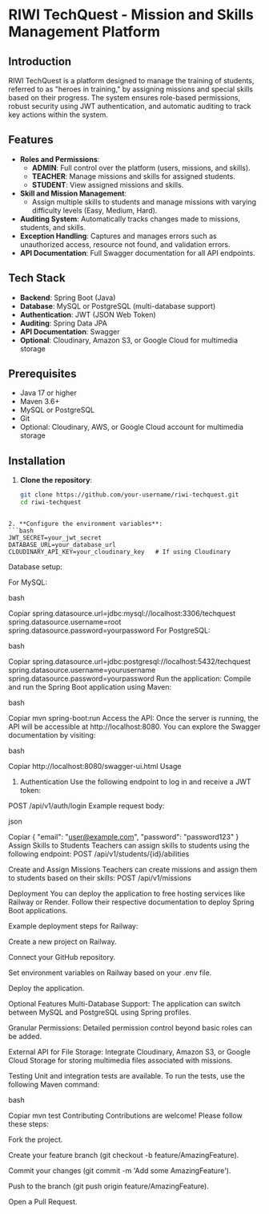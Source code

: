# RIWI TechQuest - Mission and Skills Management Platform

## Introduction
RIWI TechQuest is a platform designed to manage the training of students, referred to as "heroes in training," by assigning missions and special skills based on their progress. The system ensures role-based permissions, robust security using JWT authentication, and automatic auditing to track key actions within the system.

## Features
- **Roles and Permissions**:
  - **ADMIN**: Full control over the platform (users, missions, and skills).
  - **TEACHER**: Manage missions and skills for assigned students.
  - **STUDENT**: View assigned missions and skills.
- **Skill and Mission Management**:
  - Assign multiple skills to students and manage missions with varying difficulty levels (Easy, Medium, Hard).
- **Auditing System**: Automatically tracks changes made to missions, students, and skills.
- **Exception Handling**: Captures and manages errors such as unauthorized access, resource not found, and validation errors.
- **API Documentation**: Full Swagger documentation for all API endpoints.

## Tech Stack
- **Backend**: Spring Boot (Java)
- **Database**: MySQL or PostgreSQL (multi-database support)
- **Authentication**: JWT (JSON Web Token)
- **Auditing**: Spring Data JPA
- **API Documentation**: Swagger
- **Optional**: Cloudinary, Amazon S3, or Google Cloud for multimedia storage

## Prerequisites
- Java 17 or higher
- Maven 3.6+
- MySQL or PostgreSQL
- Git
- Optional: Cloudinary, AWS, or Google Cloud account for multimedia storage

## Installation
1. **Clone the repository**:
   ```bash
   git clone https://github.com/your-username/riwi-techquest.git
   cd riwi-techquest
```

2. **Configure the environment variables**:
```bash
JWT_SECRET=your_jwt_secret
DATABASE_URL=your_database_url
CLOUDINARY_API_KEY=your_cloudinary_key   # If using Cloudinary

```

Database setup:

For MySQL:

bash

Copiar
spring.datasource.url=jdbc:mysql://localhost:3306/techquest
spring.datasource.username=root
spring.datasource.password=yourpassword
For PostgreSQL:

bash

Copiar
spring.datasource.url=jdbc:postgresql://localhost:5432/techquest
spring.datasource.username=yourusername
spring.datasource.password=yourpassword
Run the application: Compile and run the Spring Boot application using Maven:

bash

Copiar
mvn spring-boot:run
Access the API: Once the server is running, the API will be accessible at http://localhost:8080. You can explore the Swagger documentation by visiting:

bash

Copiar
http://localhost:8080/swagger-ui.html
Usage
1. Authentication
Use the following endpoint to log in and receive a JWT token:

POST /api/v1/auth/login Example request body:

json

Copiar
{ 
  "email": "user@example.com", 
  "password": "password123" 
}
Assign Skills to Students Teachers can assign skills to students using the following endpoint: POST /api/v1/students/{id}/abilities

Create and Assign Missions Teachers can create missions and assign them to students based on their skills: POST /api/v1/missions

Deployment
You can deploy the application to free hosting services like Railway or Render. Follow their respective documentation to deploy Spring Boot applications.

Example deployment steps for Railway:

Create a new project on Railway.

Connect your GitHub repository.

Set environment variables on Railway based on your .env file.

Deploy the application.

Optional Features
Multi-Database Support: The application can switch between MySQL and PostgreSQL using Spring profiles.

Granular Permissions: Detailed permission control beyond basic roles can be added.

External API for File Storage: Integrate Cloudinary, Amazon S3, or Google Cloud Storage for storing multimedia files associated with missions.

Testing
Unit and integration tests are available. To run the tests, use the following Maven command:

bash

Copiar
mvn test
Contributing
Contributions are welcome! Please follow these steps:

Fork the project.

Create your feature branch (git checkout -b feature/AmazingFeature).

Commit your changes (git commit -m 'Add some AmazingFeature').

Push to the branch (git push origin feature/AmazingFeature).

Open a Pull Request.


